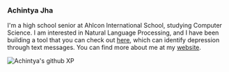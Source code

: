 ### Achintya Jha

I'm a high school senior at Ahlcon International School, studying Computer Science. I am interested in Natural Language Processing, and I have been building a tool that you can check out [here](https://sentimate.org/), which can identify depression through text messages.
You can find more about me at my [website](https://achintyajha.in).


![Achintya's github XP](https://github-readme-stats.vercel.app/api?username=achintyajha&show_icons=true&hide=prs,issues,contribs&theme=dark&hide_rank=true&custom_title=Achintya's%20Github%20XP&count_private=true)
